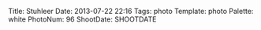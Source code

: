 Title: Stuhleer
Date: 2013-07-22 22:16
Tags: photo
Template: photo
Palette: white
PhotoNum: 96
ShootDate: SHOOTDATE
